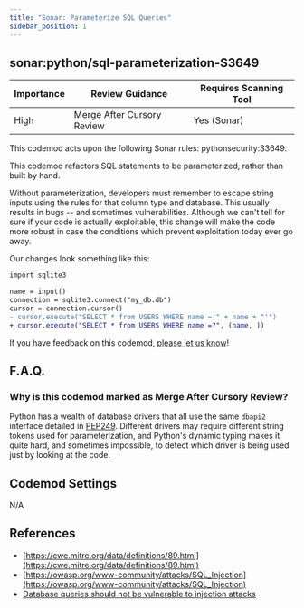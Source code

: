 ```yaml
---
title: "Sonar: Parameterize SQL Queries"
sidebar_position: 1
---
```


## sonar:python/sql-parameterization-S3649

| Importance | Review Guidance            | Requires Scanning Tool |
| ---------- | -------------------------- | ---------------------- |
| High       | Merge After Cursory Review | Yes (Sonar)            |

This codemod acts upon the following Sonar rules: pythonsecurity:S3649.

This codemod refactors SQL statements to be parameterized, rather than built by hand.

Without parameterization, developers must remember to escape string inputs using the rules for that column type and database. This usually results in bugs -- and sometimes vulnerabilities. Although we can't tell for sure if your code is actually exploitable, this change will make the code more robust in case the conditions which prevent exploitation today ever go away.

Our changes look something like this:

```diff
import sqlite3

name = input()
connection = sqlite3.connect("my_db.db")
cursor = connection.cursor()
- cursor.execute("SELECT * from USERS WHERE name ='" + name + "'")
+ cursor.execute("SELECT * from USERS WHERE name =?", (name, ))
```

If you have feedback on this codemod, [please let us know](mailto:feedback@pixee.ai)!

## F.A.Q.

### Why is this codemod marked as Merge After Cursory Review?

Python has a wealth of database drivers that all use the same `dbapi2` interface detailed in [PEP249](https://peps.python.org/pep-0249/). Different drivers may require different string tokens used for parameterization, and Python's dynamic typing makes it quite hard, and sometimes impossible, to detect which driver is being used just by looking at the code.

## Codemod Settings

N/A

## References

- [https://cwe.mitre.org/data/definitions/89.html](https://cwe.mitre.org/data/definitions/89.html)
- [https://owasp.org/www-community/attacks/SQL_Injection](https://owasp.org/www-community/attacks/SQL_Injection)
- [Database queries should not be vulnerable to injection attacks](https://rules.sonarsource.com/python/RSPEC-3649/)

